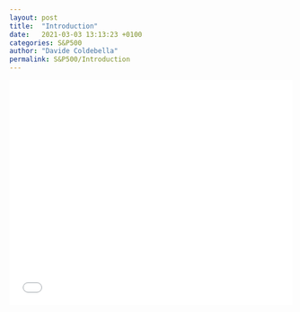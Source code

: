 ```yaml
---
layout: post
title:  "Introduction"
date:   2021-03-03 13:13:23 +0100
categories: S&P500 
author: "Davide Coldebella"
permalink: S&P500/Introduction
---
```



<iframe src="Correlation_hist_corr.html" width="100%" height="400" id="igraph" scrolling="no" seamless="seamless" frameBorder="0"> </iframe>

